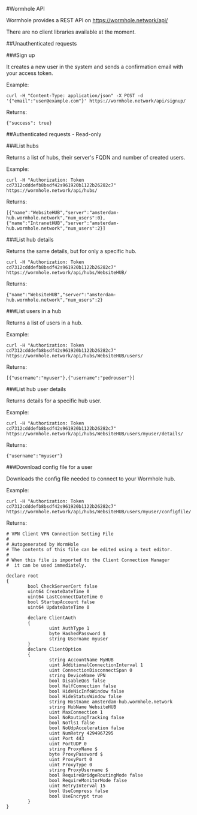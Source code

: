 #Wormhole API

Wormhole provides a REST API on https://wormhole.network/api/

There are no client libraries available at the moment.

##Unauthenticated requests

###Sign up

It creates a new user in the system and sends a confirmation email with your access token.

Example:

    curl -H "Content-Type: application/json" -X POST -d '{"email":"user@example.com"}' https://wormhole.network/api/signup/

Returns:

    {"success": true}

##Authenticated requests - Read-only

###List hubs

Returns a list of hubs, their server's FQDN and number of created users.

Example:

    curl -H "Authorization: Token cd7312cdddefb8bsdf42s961920b1122b26282c7" https://wormhole.network/api/hubs/

Returns:

    [{"name":"WebsiteHUB","server":"amsterdam-hub.wormhole.network","num_users":0},{"name":"IntranetHUB","server":"amsterdam-hub.wormhole.network","num_users":2}]

###List hub details

Returns the same details, but for only a specific hub.

    curl -H "Authorization: Token cd7312cdddefb8bsdf42s961920b1122b26282c7" https://wormhole.network/api/hubs/WebsiteHUB/ 

Returns:

    {"name":"WebsiteHUB","server":"amsterdam-hub.wormhole.network","num_users":2}


###List users in a hub

Returns a list of users in a hub.

Example:

    curl -H "Authorization: Token cd7312cdddefb8bsdf42s961920b1122b26282c7" https://wormhole.network/api/hubs/WebsiteHUB/users/        

Returns:

    [{"username":"myuser"},{"username":"pedrouser"}]


###List hub user details

Returns details for a specific hub user.

Example:

    curl -H "Authorization: Token cd7312cdddefb8bsdf42s961920b1122b26282c7" https://wormhole.network/api/hubs/WebsiteHUB/users/myuser/details/

Returns:

    {"username":"myuser"}


###Download config file for a user

Downloads the config file needed to connect to your Wormhole hub.

Example:

    curl -H "Authorization: Token cd7312cdddefb8bsdf42s961920b1122b26282c7" https://wormhole.network/api/hubs/WebsiteHUB/users/myuser/configfile/

Returns:

    # VPN Client VPN Connection Setting File
    #
    # Autogenerated by WormHole
    # The contents of this file can be edited using a text editor.
    #
    # When this file is imported to the Client Connection Manager
    #  it can be used immediately.

    declare root
    {
            bool CheckServerCert false
            uint64 CreateDateTime 0
            uint64 LastConnectDateTime 0
            bool StartupAccount false
            uint64 UpdateDateTime 0

            declare ClientAuth
            {
                    uint AuthType 1
                    byte HashedPassword $
                    string Username myuser
            }
            declare ClientOption
            {
                    string AccountName MyHUB
                    uint AdditionalConnectionInterval 1
                    uint ConnectionDisconnectSpan 0
                    string DeviceName VPN
                    bool DisableQoS false
                    bool HalfConnection false
                    bool HideNicInfoWindow false
                    bool HideStatusWindow false
                    string Hostname amsterdam-hub.wormhole.network
                    string HubName WebsiteHUB
                    uint MaxConnection 1
                    bool NoRoutingTracking false
                    bool NoTls1 false
                    bool NoUdpAcceleration false
                    uint NumRetry 4294967295
                    uint Port 443
                    uint PortUDP 0
                    string ProxyName $
                    byte ProxyPassword $
                    uint ProxyPort 0
                    uint ProxyType 0
                    string ProxyUsername $
                    bool RequireBridgeRoutingMode false
                    bool RequireMonitorMode false
                    uint RetryInterval 15
                    bool UseCompress false
                    bool UseEncrypt true
            }
    }
    
